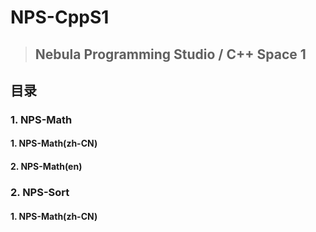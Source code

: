 # **NPS**-CppS1
> ## Nebula Programming Studio / C++ Space 1

## 目录
### 1. NPS-Math
####    1. NPS-Math(zh-CN)
####    2. NPS-Math(en)
### 2. NPS-Sort
####    1. NPS-Math(zh-CN)
